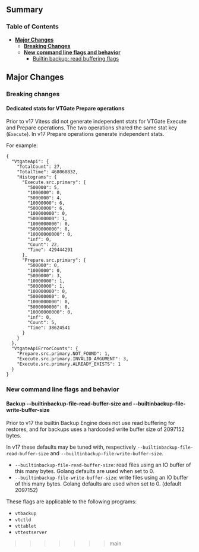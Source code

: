 ## Summary

### Table of Contents

- **[Major Changes](#major-changes)**
  - **[Breaking Changes](#breaking-changes)**
  - **[New command line flags and behavior](#new-flag)**
    - [Builtin backup: read buffering flags](#builtin-backup-read-buffering-flags)

## <a id="major-changes"/> Major Changes

### <a id="breaking-changes"/> Breaking changes

#### Dedicated stats for VTGate Prepare operations

Prior to v17 Vitess did not generate independent stats for VTGate Execute and Prepare operations. The two operations shared the same stat key (`Execute`). In v17 Prepare operations generate independent stats.

For example:

```
{
  "VtgateApi": {
    "TotalCount": 27,
    "TotalTime": 468068832,
    "Histograms": {
      "Execute.src.primary": {
        "500000": 5,
        "1000000": 0,
        "5000000": 4,
        "10000000": 6,
        "50000000": 6,
        "100000000": 0,
        "500000000": 1,
        "1000000000": 0,
        "5000000000": 0,
        "10000000000": 0,
        "inf": 0,
        "Count": 22,
        "Time": 429444291
      },
      "Prepare.src.primary": {
        "500000": 0,
        "1000000": 0,
        "5000000": 3,
        "10000000": 1,
        "50000000": 1,
        "100000000": 0,
        "500000000": 0,
        "1000000000": 0,
        "5000000000": 0,
        "10000000000": 0,
        "inf": 0,
        "Count": 5,
        "Time": 38624541
      }
    }
  },
  "VtgateApiErrorCounts": {
    "Prepare.src.primary.NOT_FOUND": 1,
    "Execute.src.primary.INVALID_ARGUMENT": 3,
    "Execute.src.primary.ALREADY_EXISTS": 1
  }
}
```

### <a id="new-flag"/> New command line flags and behavior

#### <a id="builtin-backup-read-buffering-flags" /> Backup --builtinbackup-file-read-buffer-size and --builtinbackup-file-write-buffer-size

Prior to v17 the builtin Backup Engine does not use read buffering for restores, and for backups uses a hardcoded write buffer size of 2097152 bytes.

In v17 these defaults may be tuned with, respectively `--builtinbackup-file-read-buffer-size` and `--builtinbackup-file-write-buffer-size`.

 - `--builtinbackup-file-read-buffer-size`:  read files using an IO buffer of this many bytes. Golang defaults are used when set to 0.
 - `--builtinbackup-file-write-buffer-size`: write files using an IO buffer of this many bytes. Golang defaults are used when set to 0. (default 2097152)

These flags are applicable to the following programs:

 - `vtbackup`
 - `vtctld`
 - `vttablet`
 - `vttestserver`
>>>>>>> main
